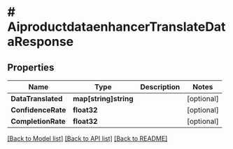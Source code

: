 # # AiproductdataenhancerTranslateDataResponse


## Properties 


Name | Type | Description | Notes
------------ | ------------- | ------------- | -------------
**DataTranslated**| **map[string]string** |   | [optional]
**ConfidenceRate**| **float32** |   | [optional]
**CompletionRate**| **float32** |   | [optional]


[[Back to Model list]](../../README.md#models) [[Back to API list]](../../README.md#endpoints) [[Back to README]](../../README.md)

